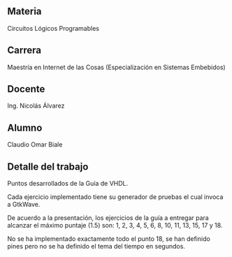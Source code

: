 ## Materia

Circuitos Lógicos Programables
## Carrera

Maestría en Internet de las Cosas (Especialización en Sistemas Embebidos)

## Docente

Ing. Nicolás Álvarez

## Alumno

Claudio Omar Biale

## Detalle del trabajo

Puntos desarrollados de la Guía de VHDL.

Cada ejercicio implementado tiene su generador de pruebas el cual invoca a GtkWave.

De acuerdo a la presentación, los ejercicios de la guía a entregar para alcanzar el máximo puntaje (1.5) son: 1, 2, 3, 4, 5, 6, 8, 10, 11, 13, 15, 17 y 18.

No se ha implementado exactamente todo el punto 18, se han definido pines pero no se ha definido el tema del tiempo en segundos.


